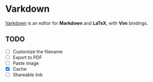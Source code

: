 # Varkdown

[Varkdown](https://www.varkdown.com) is an editor for **Markdown** and **LaTeX**, with **Vim** bindings.

## TODO

- [ ] Customize the filename
- [ ] Export to PDF
- [ ] Paste image
- [x] Cache
- [ ] Shareable link
